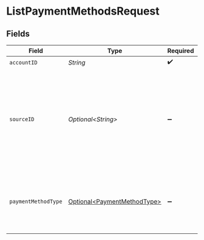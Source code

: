 # ListPaymentMethodsRequest


## Fields

| Field                                                                                                                                                                                                                                                                                          | Type                                                                                                                                                                                                                                                                                           | Required                                                                                                                                                                                                                                                                                       | Description                                                                                                                                                                                                                                                                                    |
| ---------------------------------------------------------------------------------------------------------------------------------------------------------------------------------------------------------------------------------------------------------------------------------------------- | ---------------------------------------------------------------------------------------------------------------------------------------------------------------------------------------------------------------------------------------------------------------------------------------------- | ---------------------------------------------------------------------------------------------------------------------------------------------------------------------------------------------------------------------------------------------------------------------------------------------- | ---------------------------------------------------------------------------------------------------------------------------------------------------------------------------------------------------------------------------------------------------------------------------------------------- |
| `accountID`                                                                                                                                                                                                                                                                                    | *String*                                                                                                                                                                                                                                                                                       | :heavy_check_mark:                                                                                                                                                                                                                                                                             | N/A                                                                                                                                                                                                                                                                                            |
| `sourceID`                                                                                                                                                                                                                                                                                     | *Optional\<String>*                                                                                                                                                                                                                                                                            | :heavy_minus_sign:                                                                                                                                                                                                                                                                             | Optional parameter to filter the account's payment methods by source ID. <br/><br/>A source ID can be a [walletID](https://docs.moov.io/api/sources/wallets/list/), [cardID](https://docs.moov.io/api/sources/cards/list/), <br/>or [bankAccountID](https://docs.moov.io/api/sources/bank-accounts/list/). |
| `paymentMethodType`                                                                                                                                                                                                                                                                            | [Optional\<PaymentMethodType>](../../models/components/PaymentMethodType.md)                                                                                                                                                                                                                   | :heavy_minus_sign:                                                                                                                                                                                                                                                                             | Optional parameter to filter the account's payment methods by payment method type.                                                                                                                                                                                                             |